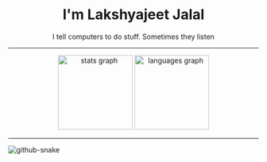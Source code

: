<h1 align="center">I'm Lakshyajeet Jalal</h1>

<p align="center">I tell computers to do stuff. Sometimes they listen</p>

---

<div align="center">
  <img src="https://github-readme-stats.vercel.app/api?username=mglsj&hide_title=false&hide_rank=false&show_icons=true&include_all_commits=true&count_private=true&disable_animations=false&theme=dracula&locale=en&hide_border=false&order=1" height="150" alt="stats graph"  />
  <img src="https://github-readme-stats.vercel.app/api/top-langs?username=mglsj&locale=en&hide_title=false&layout=compact&card_width=320&langs_count=5&theme=dracula&hide_border=false&order=2" height="150" alt="languages graph"  />
</div>

---
<picture>
  <source media="(prefers-color-scheme: dark)" srcset="https://raw.githubusercontent.com/mglsj/mgslj/snake/github-snake-dark.svg" />
  <source media="(prefers-color-scheme: light)" srcset="https://raw.githubusercontent.com/mglsj/mgslj/snake/github-snake.svg" />
  <img alt="github-snake" src="https://raw.githubusercontent.com/mglsj/mgslj/snake/github-snake.svg" />
</picture>

